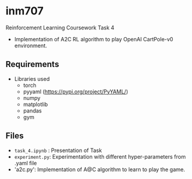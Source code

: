 # inm707
 Reinforcement Learning Coursework Task 4

- Implementation of A2C RL algorithm to play OpenAI CartPole-v0 environment. 


## Requirements
- Libraries used 
   - torch
   - pyyaml (https://pypi.org/project/PyYAML/)
   - numpy  
   - matplotlib 
   - pandas 
   - gym

## Files
- `task_4.ipynb` : Presentation of Task
- `experiment.py`: Experimentation with different hyper-parameters from .yaml file
- 'a2c.py': Implementation of A@C algorithm to learn to play the game.
